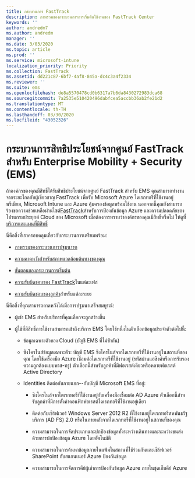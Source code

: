 ```yaml
---
title: กระบวนการ FastTrack
description: ภาพรวมของกระบวนการการเริ่มต้นใช้งานของ FastTrack Center
keywords: ''
author: andredm7
ms.author: andredm
manager: ''
ms.date: 3/03/2020
ms.topic: article
ms.prod: ''
ms.service: microsoft-intune
localization_priority: Priority
ms.collection: FastTrack
ms.assetid: dd221c87-6bf7-4af8-845a-dc4c3a4f2334
ms.reviewer: ''
ms.suite: ems
ms.openlocfilehash: de8a5570478cd0b6317a7b6da8430272983dca68
ms.sourcegitcommit: 7a2535e510420496dabfcea5accbb36ab2fe21d2
ms.translationtype: MT
ms.contentlocale: th-TH
ms.lasthandoff: 03/30/2020
ms.locfileid: "43052326"
---
```

# <a name="fasttrack-center-benefit-process-for-enterprise-mobility--security-ems"></a>กระบวนการสิทธิประโยชน์จากศูนย์ FastTrack สำหรับ Enterprise Mobility + Security (EMS)
ถ้าองค์กรของคุณมีสิทธิ์ได้รับสิทธิประโยชน์จากศูนย์ FastTrack สําหรับ EMS คุณสามารถทํางานจากระยะไกลกับผู้เชี่ยวชาญ FastTrack เพื่อรับ Microsoft Azure ไดเรกทอรีที่ใช้งานอยู่พรีเมียม, Microsoft Intune และ Azure คุ้มครองข้อมูลพร้อมใช้งาน นอกจากนี้คุณยังสามารถร้องขอความช่วยเหลือผ่านไซต์[FastTrack](https://www.microsoft.com/fasttrack/microsoft-365/ems)สําหรับการป้องกันข้อมูล Azure และความปลอดภัยของโปรแกรมประยุกต์ Cloud ของ Microsoft เมื่อต้องการทราบว่าองค์กรของคุณมีสิทธิ์หรือไม่ ให้ดูที่[บริการและแผนที่มีสิทธิ์](M365-eligible-services-and-plans.md)


นี่คือสิ่งที่เราครอบคลุมเกี่ยวกับกระบวนการเตรียมพร้อม:

-   [ภาพรวมของกระบวนการปฐมนารถ](EMS-fasttrack-benefit-overview.md)

-   [ความคาดหวังสําหรับสภาพแวดล้อมต้นทางของคุณ](EMS-source-environment-expectations.md)

-   [ขั้นตอนของกระบวนการเริ่มต้น](EMS-onboarding-phases.md)

-   [ความรับผิดชอบของ FastTrack](EMS-fasttrack-responsibilities.md)ในแต่ละเฟส

-   [ความรับผิดชอบของลูกค้า](EMS-your-responsibilities.md)สําหรับแต่ละระยะ

นี่คือสิ่งที่คุณสามารถคาดหวังได้เมื่อการปฐมนาเสร็จสมบูรณ์:

-   ผู้เช่า EMS สําหรับบริการที่คุณเลือกจะถูกสร้างขึ้น

-   ผู้ใช้ที่มีสิทธิ์การใช้งานสามารถเข้าถึงบริการ EMS โดยใช้หนึ่งในตัวเลือกข้อมูลประจําตัวต่อไปนี้:

    -   ข้อมูลเฉพาะตัวของ Cloud (บัญชี EMS ที่ไม่ซ้ํากัน)

    -   ซิงโครไนส์ข้อมูลเฉพาะตัว: บัญชี EMS ซิงโครไนส์จากไดเรกทอรีที่ใช้งานอยู่ในสถานที่ของคุณ โดยใช้เครื่องมือ Azure เชื่อมต่อไดเรกทอรีที่ใช้งานอยู่ (รหัสผ่านแฮซิงค์หรือการรับรองความถูกต้องแบบพาส-ทรู) ตัวเลือกนี้สําหรับลูกค้าที่มีฟอเรสต์เดียวหรือหลายฟอเรสต์ Active Directory

    -   Identities ติดต่อกับภายนอก--กับบัญชี Microsoft EMS ที่อยู่:

        -   ซิงโครไนส์จากไดเรกทอรีที่ใช้งานอยู่กับเครื่องมือเชื่อมต่อ AD Azure ตัวเลือกนี้สําหรับลูกค้าที่มีการตั้งค่าคอนฟิกฟอเรสต์ไดเรกทอรีที่ใช้งานอยู่เดียว

        -   ติดต่อกับเซิร์ฟเวอร์ Windows Server 2012 R2 ที่ใช้งานอยู่ไดเรกทอรีสหพันธรัฐบริการ (AD FS) 2.0 หรือในภายหลังจากไดเรกทอรีที่ใช้งานอยู่ในสถานที่ของคุณ

        -   ความสามารถในการจัดประเภทและปกป้องข้อมูลทั้งระหว่างเดินทางและระหว่างขนส่งด้วยการปกป้องข้อมูล Azure โดยอัตโนมัติ 

        -   ความสามารถในการค้นหาข้อมูลภายในแฟ้มในสถานที่ใช้ร่วมกันและเซิร์ฟเวอร์ SharePoint กับสแกนเนอร์ Azure ป้องกันข้อมูล 

        -   ความสามารถในการจัดการคีย์ผู้เช่าการป้องกันข้อมูล Azure ภายในชุดเก็บคีย์ Azure 

